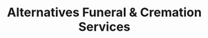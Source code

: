 ---
title: "Alternatives Funeral & Cremation Services"
url: /airdrie/alternatives-funeral-und-cremation-services/
shop: Bestattungen
---